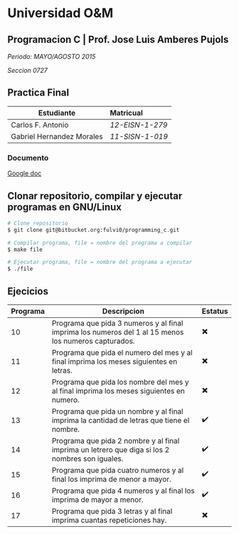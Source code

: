# Universidad O&M

## Programacion C | Prof. Jose Luis Amberes Pujols

*Periodo: MAYO/AGOSTO 2015*

*Seccion 0727*

##  Practica Final

| Estudiante | Matricual |
|------------|:-----------|
|Carlos F. Antonio | *12-EISN-1-279* |
|Gabriel Hernandez Morales|*11-SISN-1-019*|

### Documento
[Google doc](https://docs.google.com/document/d/1comvQVqlrLxTkQHQx-4NzwyMkXWExKSZmwM67MZq4VQ/edit?usp=sharing)

## Clonar repositorio, compilar y ejecutar programas en GNU/Linux
```bash
# Clone repositorio
$ git clone git@bitbucket.org:fulvi0/programming_c.git

# Compilar programa, file = nombre del programa a compilar
$ make file

# Ejecutar programa, file = nombre del programa a ejecutar
$ ./file
```

## Ejecicios

| Programa | Descripcion | Estatus |
|----------|-------------|---------|
| 10 | Programa que pida 3 numeros y al final imprima los numeros del 1 al 15 menos los numeros capturados. | :heavy_multiplication_x: |
| 11 | Programa que pida el numero del mes y al final imprima los meses siguientes en letras. | :heavy_multiplication_x: |
| 12 | Programa que pida los nombre del mes y al final imprima los meses siguientes en numero. | :heavy_multiplication_x: |
| 13 | Programa que pida un nombre y al final imprima la cantidad de letras que tiene el nombre. | :heavy_check_mark: |
| 14 | Programa que pida 2 nombre y al final imprima un letrero que diga si los 2 nombres son iguales. | :heavy_check_mark: |
| 15 | Programa que pida cuatro numeros y al final los imprima de menor a mayor. | :heavy_check_mark: |
| 16 | Programa que pida 4 numeros y al final los imprima  de mayor a menor. | :heavy_check_mark: |
| 17 | Programa que pida 3 letras y al final imprima cuantas repeticiones hay. | :heavy_multiplication_x: |
